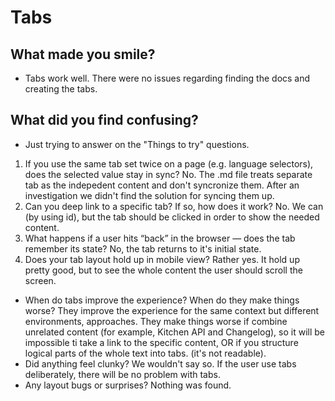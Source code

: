 
# Tabs

## What made you smile?
- Tabs work well. There were no issues regarding finding the docs and creating the tabs.
  

## What did you find confusing?
- Just trying to answer on the "Things to try" questions.
1. If you use the same tab set twice on a page (e.g. language selectors), does the selected value stay in sync?
   No. The .md file treats separate tab as the indepedent content and don't syncronize them. After an investigation we didn't find the solution for syncing them up.
2. Can you deep link to a specific tab? If so, how does it work?
   No. We can (by using id), but the tab should be clicked in order to show the needed content.
3. What happens if a user hits “back” in the browser — does the tab remember its state?
   No, the tab returns to it's initial state.
4. Does your tab layout hold up in mobile view?
   Rather yes. It hold up pretty good, but to see the whole content the user should scroll the screen.


- When do tabs improve the experience? When do they make things worse?
  They improve the experience for the same context but different environments, approaches. They make things worse if combine unrelated content (for example, Kitchen API and Changelog), so it will be impossible ti take a link to the specific content, OR if you structure logical parts of the whole text into tabs. (it's not readable).
- Did anything feel clunky?
  We wouldn't say so. If the user use tabs deliberately, there will be no problem with tabs. 
- Any layout bugs or surprises?
  Nothing was found.